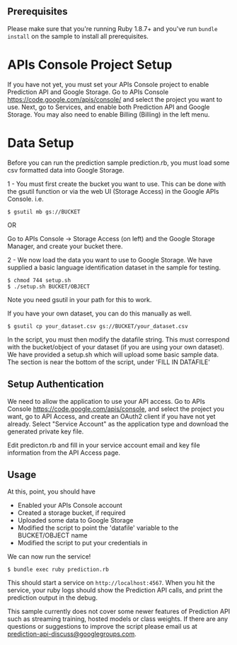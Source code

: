 ## Prerequisites

Please make sure that you're running Ruby 1.8.7+ and you've run
`bundle install` on the sample to install all prerequisites.

# APIs Console Project Setup

If you have not yet, you must set your APIs Console project to enable Prediction
API and Google Storage. Go to APIs Console https://code.google.com/apis/console/
and select the project you want to use. Next, go to Services, and enable both
Prediction API and Google Storage. You may also need to enable Billing (Billing)
in the left menu.

# Data Setup

Before you can run the prediction sample prediction.rb, you must load some csv
formatted data into Google Storage. 

1 - You must first create the bucket you want to use. This can be done 
with the gsutil function or via the web UI (Storage Access) in the Google 
APIs Console. i.e. 

    $ gsutil mb gs://BUCKET

OR

Go to APIs Console -> Storage Access (on left) and the Google Storage Manager,
and create your bucket there.

2 - We now load the data you want to use to Google Storage. We have supplied a
basic language identification dataset in the sample for testing.

    $ chmod 744 setup.sh
    $ ./setup.sh BUCKET/OBJECT
Note you need gsutil in your path for this to work.

If you have your own dataset, you can do this manually as well.

    $ gsutil cp your_dataset.csv gs://BUCKET/your_dataset.csv


In the script, you must then modify the datafile string. This must correspond with the
bucket/object of your dataset (if you are using your own dataset). We have
provided a setup.sh which will upload some basic sample data. The section is
near the bottom of the script, under 'FILL IN DATAFILE'

## Setup Authentication

We need to allow the application to use your API access. Go to APIs Console
https://code.google.com/apis/console, and select the project you want, go to API
Access, and create an OAuth2 client if you have not yet already. Select "Service Account"
as the application type and download the generated private key file.

Edit predicton.rb and fill in your service account email and key file information
from the API Access page.


Usage
-----
At this, point, you should have 
 - Enabled your APIs Console account
 - Created a storage bucket, if required
 - Uploaded some data to Google Storage
 - Modified the script to point the 'datafile' variable to the BUCKET/OBJECT name
 - Modified the script to put your credentials in
 
We can now run the service! 

    $ bundle exec ruby prediction.rb

This should start a service on `http://localhost:4567`. When you hit the service,
your ruby logs should show the Prediction API calls, and print the prediction
output in the debug. 

This sample currently does not cover some newer features of Prediction API such
as streaming training, hosted models or class weights. If there are any
questions or suggestions to improve the script please email us at
prediction-api-discuss@googlegroups.com.
